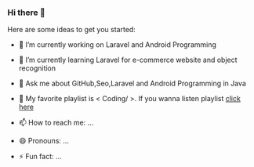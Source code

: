 ### Hi there 👋


Here are some ideas to get you started:

- 🔭 I’m currently working on Laravel and Android Programming
- 🌱 I’m currently learning Laravel for e-commerce website and object recognition
- 💬 Ask me about GitHub,Seo,Laravel and Android Programming in Java
- 🎼 My favorite playlist is < Coding/ >. If you wanna listen playlist [click here](https://open.spotify.com/playlist/7IImK40Rng4pclYflKPLs9?si=GbnLLfN5TfyrTAE2M5OQlg) 


- 📫 How to reach me: ...
- 😄 Pronouns: ...
- ⚡ Fun fact: ...


